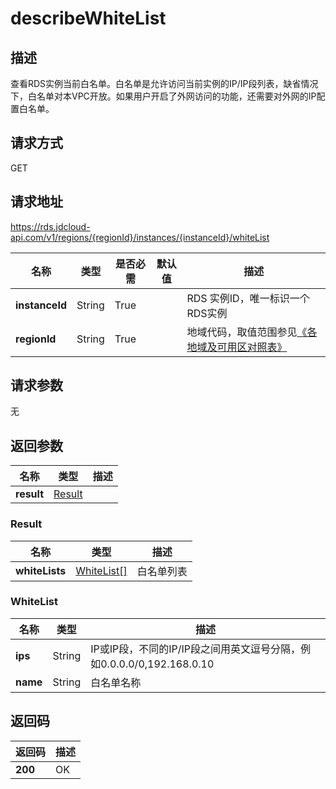 # describeWhiteList


## 描述
查看RDS实例当前白名单。白名单是允许访问当前实例的IP/IP段列表，缺省情况下，白名单对本VPC开放。如果用户开启了外网访问的功能，还需要对外网的IP配置白名单。

## 请求方式
GET

## 请求地址
https://rds.jdcloud-api.com/v1/regions/{regionId}/instances/{instanceId}/whiteList

|名称|类型|是否必需|默认值|描述|
|---|---|---|---|---|
|**instanceId**|String|True||RDS 实例ID，唯一标识一个RDS实例|
|**regionId**|String|True||地域代码，取值范围参见[《各地域及可用区对照表》](../Enum-Definitions/Regions-AZ.md)|

## 请求参数
无


## 返回参数
|名称|类型|描述|
|---|---|---|
|**result**|[Result](##Result)||


### <a name="Result">Result</a>
|名称|类型|描述|
|---|---|---|
|**whiteLists**|[WhiteList[]](##WhiteList)|白名单列表|
### <a name="WhiteList">WhiteList</a>
|名称|类型|描述|
|---|---|---|
|**ips**|String|IP或IP段，不同的IP/IP段之间用英文逗号分隔，例如0.0.0.0/0,192.168.0.10|
|**name**|String|白名单名称|

## 返回码
|返回码|描述|
|---|---|
|**200**|OK|
